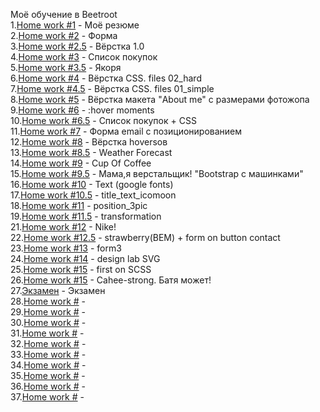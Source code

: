 Моё обучение в Beetroot
<br>
1.<a href="https://kazik-man.github.io/homework1/">Home work #1</a> - Моё резюме<br>
2.<a href="https://kazik-man.github.io/homework2/.">Home work #2</a> - Форма<br>
3.<a href="https://kazik-man.github.io/homework2.5/.">Home work #2.5</a> - Вёрстка 1.0<br>
4.<a href="https://kazik-man.github.io/homework3/.">Home work #3</a> - Список покупок<br>
5.<a href="https://kazik-man.github.io/homework3.5/.">Home work #3.5</a> - Якоря<br>
6.<a href="https://kazik-man.github.io/homework4/.">Home work #4</a> - Вёрстка CSS. files 02_hard<br>
7.<a href="https://kazik-man.github.io/homework4.5/.">Home work #4.5</a> - Вёрстка CSS. files 01_simple<br>
8.<a href="https://kazik-man.github.io/homework5/.">Home work #5</a> - Вёрстка макета "About me" с размерами фотожопа<br>
9.<a href="https://kazik-man.github.io/homework6/.">Home work #6</a> - :hover moments<br>
10.<a href="https://kazik-man.github.io/homework6.5/.">Home work #6.5</a> - Список покупок + CSS<br>
11.<a href="https://kazik-man.github.io/homework7/.">Home work #7</a> - Форма email с позиционированием<br>
12.<a href="https://kazik-man.github.io/homework8/.">Home work #8</a> - Вёрстка hoversов<br>
13.<a href="https://kazik-man.github.io/homework8.5/.">Home work #8.5</a> - Weather Forecast<br>
14.<a href="https://kazik-man.github.io/homework9/.">Home work #9</a> - Cup Of Coffee<br>
15.<a href="https://kazik-man.github.io/homework9.5/.">Home work #9.5</a> - Мама,я верстальщик! "Bootstrap с машинками"<br>
16.<a href="https://kazik-man.github.io/homework10/.">Home work #10</a> - Text (google fonts)<br>
17.<a href="https://kazik-man.github.io/homework10.5/.">Home work #10.5</a> - title_text_icomoon<br>
18.<a href="https://kazik-man.github.io/homework11/.">Home work #11</a> - position_3pic<br>
19.<a href="https://kazik-man.github.io/homework11.5/.">Home work #11.5</a> - transformation<br>
21.<a href="https://kazik-man.github.io/homework12/.">Home work #12</a> - Nike!<br>
22.<a href="https://kazik-man.github.io/homework12.5/.">Home work #12.5</a> - strawberry(BEM) + form on button contact<br>
23.<a href="https://kazik-man.github.io/homework13/.">Home work #13</a> - form3<br>
24.<a href="https://kazik-man.github.io/homework14/.">Home work #14</a> - design lab SVG<br>
25.<a href="https://kazik-man.github.io/homework15/.">Home work #15</a> - first on SCSS<br>
26.<a href="https://kazik-man.github.io/cahee-strong/.">Home work #15</a> - Cahee-strong. Батя может!<br>
27.<a href="https://kazik-man.github.io/exam/.">Экзамен</a> - Экзамен<br>
28.<a href="">Home work #</a> - <br>
29.<a href="">Home work #</a> - <br>
30.<a href="">Home work #</a> - <br>
31.<a href="">Home work #</a> - <br>
32.<a href="">Home work #</a> - <br>
33.<a href="">Home work #</a> - <br>
34.<a href="">Home work #</a> - <br>
35.<a href="">Home work #</a> - <br>
36.<a href="">Home work #</a> - <br>
37.<a href="">Home work #</a> - <br>
